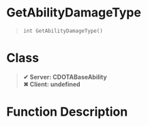 # GetAbilityDamageType
> `int GetAbilityDamageType()`
# Class
> __✔ Server: CDOTABaseAbility__  
> __✖ Client: undefined__  
# Function Description

